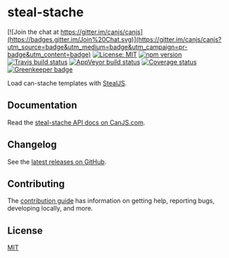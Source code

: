 # steal-stache

[![Join the chat at https://gitter.im/canjs/canjs](https://badges.gitter.im/Join%20Chat.svg)](https://gitter.im/canjs/canjs?utm_source=badge&utm_medium=badge&utm_campaign=pr-badge&utm_content=badge)
[![License: MIT](https://img.shields.io/badge/license-MIT-blue.svg)](https://github.com/canjs/steal-stache/blob/master/LICENSE.md)
[![npm version](https://badge.fury.io/js/steal-stache.svg)](https://www.npmjs.com/package/steal-stache)
[![Travis build status](https://travis-ci.org/canjs/steal-stache.svg?branch=master)](https://travis-ci.org/canjs/steal-stache)
[![AppVeyor build status](https://ci.appveyor.com/api/projects/status/github/canjs/steal-stache?branch=master&svg=true)](https://ci.appveyor.com/project/matthewp/steal-stache)
[![Coverage status](https://coveralls.io/repos/github/canjs/steal-stache/badge.svg?branch=master)](https://coveralls.io/github/canjs/steal-stache?branch=master)
[![Greenkeeper badge](https://badges.greenkeeper.io/canjs/steal-stache.svg)](https://greenkeeper.io/)

Load can-stache templates with [StealJS](https://stealjs.com/).

## Documentation

Read the [steal-stache API docs on CanJS.com](https://canjs.com/doc/steal-stache.html).

## Changelog

See the [latest releases on GitHub](https://github.com/canjs/steal-stache/releases).

## Contributing

The [contribution guide](https://github.com/canjs/steal-stache/blob/master/CONTRIBUTING.md) has information on getting help, reporting bugs, developing locally, and more.

## License

[MIT](https://github.com/canjs/steal-stache/blob/master/LICENSE.md)

